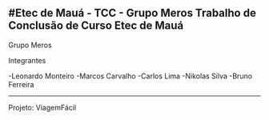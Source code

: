 #Etec de Mauá - TCC - Grupo Meros
Trabalho de Conclusão de Curso
Etec de Mauá
---------------------------------

Grupo Meros

Integrantes

-Leonardo Monteiro
-Marcos Carvalho
-Carlos Lima
-Nikolas Silva
-Bruno Ferreira
  
---------------------------------
Projeto:
ViagemFácil
